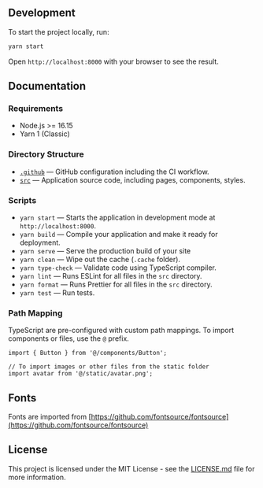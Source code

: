 ## Development

To start the project locally, run:

```bash
yarn start
```

Open `http://localhost:8000` with your browser to see the result.

## Documentation

### Requirements

- Node.js >= 16.15
- Yarn 1 (Classic)

### Directory Structure

- [`.github`](.github) — GitHub configuration including the CI workflow.
- [`src`](./src) — Application source code, including pages, components, styles.

### Scripts

- `yarn start` — Starts the application in development mode at `http://localhost:8000`.
- `yarn build` — Compile your application and make it ready for deployment.
- `yarn serve` — Serve the production build of your site
- `yarn clean` — Wipe out the cache (`.cache` folder).
- `yarn type-check` — Validate code using TypeScript compiler.
- `yarn lint` — Runs ESLint for all files in the `src` directory.
- `yarn format` — Runs Prettier for all files in the `src` directory.
- `yarn test` — Run tests.

### Path Mapping

TypeScript are pre-configured with custom path mappings. To import components or files, use the `@` prefix.

```tsx
import { Button } from '@/components/Button';

// To import images or other files from the static folder
import avatar from '@/static/avatar.png';
```

## Fonts

Fonts are imported from [https://github.com/fontsource/fontsource](https://github.com/fontsource/fontsource)

## License

This project is licensed under the MIT License - see the [LICENSE.md](LICENSE.md) file for more information.
